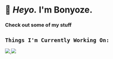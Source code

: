 # 🌺 *Heyo.* I'm Bonyoze.

### Check out some of my stuff

## `Things I'm Currently Working On:`

<a href="https://github.com/bonyoze/bonyoze.github.io" >
     <img src="https://github-readme-stats.vercel.app/api/pin/?username=bonyoze&repo=bonyoze.github.io&title_color=ffffff&text_color=c9cacc&icon_color=ff0065&bg_color=000000&hide_border=true" />
</a>
<a href="https://github.com/bonyoze/beans-server-utls">
     <img src="https://github-readme-stats.vercel.app/api/pin/?username=bonyoze&repo=beans-server-utils&title_color=ffffff&text_color=c9cacc&icon_color=ff0065&bg_color=000000&hide_border=true" />
</a>
